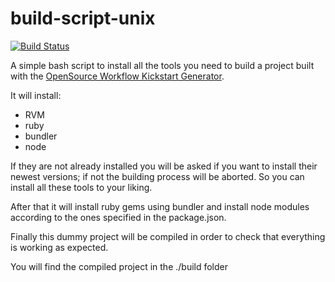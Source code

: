 # build-script-unix

[![Build Status](https://travis-ci.org/SpikeShape/build-script-unix.svg?branch=master)](https://travis-ci.org/SpikeShape/build-script-unix)

A simple bash script to install all the tools you need to build a project built with the [OpenSource Workflow Kickstart Generator](https://github.com/OpenSourceWorkflow/generator-kickstart).

It will install:

* RVM
* ruby
* bundler
* node

If they are not already installed you will be asked if you want to install their newest versions; if not the building process will be aborted. So you can install all these tools to your liking.

After that it will install ruby gems using bundler and install node modules according to the ones specified in the package.json.

Finally this dummy project will be compiled in order to check that everything is working as expected.

You will find the compiled project in the ./build folder
